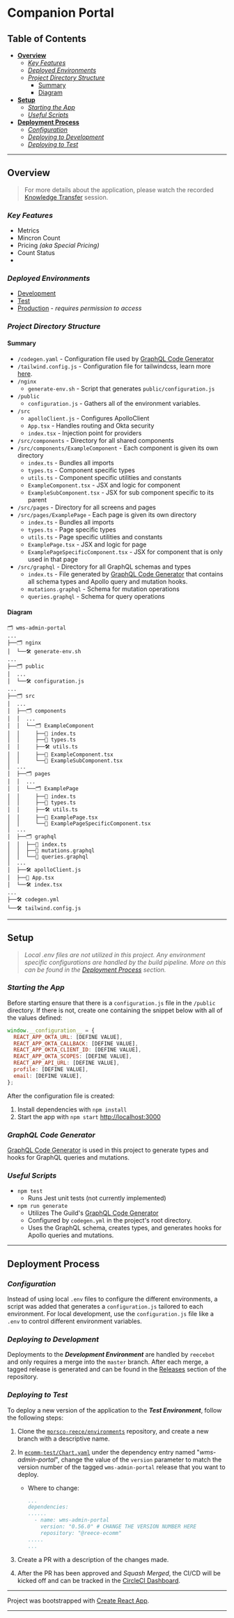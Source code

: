 # Companion Portal

## **Table of Contents**

- [**Overview**](#overview)
  - [_Key Features_](#key-features)
  - [_Deployed Environments_](#deployed-environments)
  - [_Project Directory Structure_](#project-directory-structure)
    - [Summary](#summary)
    - [Diagram](#diagram)
- [**Setup**](#setup)
  - [_Starting the App_](#starting-the-app)
  - [_Useful Scripts_](#useful-scripts)
- [**Deployment Process**](#deployment-process)
  - [_Configuration_](#configuration)
  - [_Deploying to Development_](#deploying-to-development)
  - [_Deploying to Test_](#deploying-to-test)

---

## **Overview**

> For more details about the application, please watch the recorded [Knowledge Transfer](https://reeceusa.atlassian.net/wiki/spaces/WPA/pages/1678016544/Frontend+Developer+Knowledge+Transfer#:~:text=Mario%27s%20KT%2D20220706_110531%2DMeeting%20Recording.mp4) session.

### _Key Features_

- Metrics
- Mincron Count
- Pricing _(aka Special Pricing)_
- Count Status
-

### _Deployed Environments_

- [Development](https://wms-admin.reecedev.us/)
- [Test](https://wms-admin.test.ecomm.reecedev.us/)
- [Production](https://wms-admin.reece.com/) - _requires permission to access_

### _Project Directory Structure_

#### Summary

- `/codegen.yaml` - Configuration file used by [GraphQL Code Generator](https://www.graphql-code-generator.com/)
- `/tailwind.config.js` - Configuration file for tailwindcss, learn more [here](https://tailwindcss.com/docs/configuration).
- `/nginx`
  - `generate-env.sh` - Script that generates `public/configuration.js`
- `/public`
  - `configuration.js` - Gathers all of the environment variables.
- `/src`
  - `apolloClient.js` - Configures ApolloClient
  - `App.tsx` - Handles routing and Okta security
  - `index.tsx` - Injection point for providers
- `/src/components` - Directory for all shared components
- `/src/components/ExampleComponent` - Each component is given its own directory
  - `index.ts` - Bundles all imports
  - `types.ts` - Component specific types
  - `utils.ts` - Component specific utilities and constants
  - `ExampleComponent.tsx` - JSX and logic for component
  - `ExampleSubComponent.tsx` - JSX for sub component specific to its parent
- `/src/pages` - Directory for all screens and pages
- `/src/pages/ExamplePage` - Each page is given its own directory
  - `index.ts` - Bundles all imports
  - `types.ts` - Page specific types
  - `utils.ts` - Page specific utilities and constants
  - `ExamplePage.tsx` - JSX and logic for page
  - `ExamplePageSpecificComponent.tsx` - JSX for component that is only used in that page
- `/src/graphql` - Directory for all GraphQL schemas and types
  - `index.ts` - File generated by [GraphQL Code Generator](https://www.graphql-code-generator.com/) that contains all schema types and Apollo query and mutation hooks.
  - `mutations.graphql` - Schema for mutation operations
  - `queries.graphql` - Schema for query operations

#### Diagram

```
🗂 wms-admin-portal
...
├──🗂 nginx
│  └──🛠 generate-env.sh
...
├──🗂 public
│  ...
│  └──🛠 configuration.js
...
├──🗂 src
│  ...
│  ├──🗂 components
│  │  ...
│  │  └──🗂 ExampleComponent
│  │     ├──📎 index.ts
│  │     ├──🔗 types.ts
│  │     ├──🛠 utils.ts
│  │     ├──📝 ExampleComponent.tsx
│  │     └──📝 ExampleSubComponent.tsx
│  ...
│  ├──🗂 pages
│  │  ...
│  │  └──🗂 ExamplePage
│  │     ├──📎 index.ts
│  │     ├──🔗 types.ts
│  │     ├──🛠 utils.ts
│  │     ├──📝 ExamplePage.tsx
│  │     └──📝 ExamplePageSpecificComponent.tsx
│  ...
│  ├──🗂 graphql
│  │  ├──🔗 index.ts
│  │  ├──📐 mutations.graphql
│  │  └──📐 queries.graphql
│  ...
│  ├──🛠 apolloClient.js
│  ├──📝 App.tsx
│  └──🛠 index.tsx
...
├──🛠 codegen.yml
└──🛠 tailwind.config.js
```

---

## **Setup**

> _Local .env files are not utilized in this project. Any environment specific configurations are handled by the build pipeline. More on this can be found in the [Deployment Process](#deployment-process) section._

### _Starting the App_

Before starting ensure that there is a `configuration.js` file in the `/public` directory. If there is not, create one containing the snippet below with all of the values defined:

```js
window.__configuration__ = {
  REACT_APP_OKTA_URL: [DEFINE VALUE],
  REACT_APP_OKTA_CALLBACK: [DEFINE VALUE],
  REACT_APP_OKTA_CLIENT_ID: [DEFINE VALUE],
  REACT_APP_OKTA_SCOPES: [DEFINE VALUE],
  REACT_APP_API_URL: [DEFINE VALUE],
  profile: [DEFINE VALUE],
  email: [DEFINE VALUE],
};
```

After the configuration file is created:

1. Install dependencies with `npm install`
2. Start the app with `npm start` [http://localhost:3000](http://localhost:3000)

### _GraphQL Code Generator_

[GraphQL Code Generator](https://www.graphql-code-generator.com/) is used in this project to generate types and hooks for GraphQL queries and mutations.

### _Useful Scripts_

- `npm test`
  - Runs Jest unit tests (not currently implemented)
- `npm run generate`
  - Utilizes The Guild's [GraphQL Code Generator](https://www.graphql-code-generator.com/)
  - Configured by `codegen.yml` in the project's root directory.
  - Uses the GraphQL schema, creates types, and generates hooks for Apollo queries and mutations.

---

## **Deployment Process**

### _Configuration_

Instead of using local `.env` files to configure the different environments, a script was added that generates a `configuration.js` tailored to each environment. For local development, use the `configuration.js` file like a `.env` to control different environment variables.

### _Deploying to Development_

Deployments to the **_Development Environment_** are handled by `reecebot` and only requires a merge into the `master` branch. After each merge, a tagged release is generated and can be found in the [Releases](https://github.com/morsco-reece/wms-admin-portal/releases) section of the repository.

### _Deploying to Test_

To deploy a new version of the application to the **_Test Environment_**, follow the following steps:

1. Clone the [`morsco-reece/environments`](https://github.com/morsco-reece/environments) repository, and create a new branch with a descriptive name.
2. In [`ecomm-test/Chart.yaml`](https://github.com/morsco-reece/environments/blob/master/ecomm-dev/Chart.yaml) under the dependency entry named "_wms-admin-portal_", change the value of the `version` parameter to match the version number of the tagged `wms-admin-portal` release that you want to deploy.

   - Where to change:
     ```yaml
     ...
     dependencies:
     ......
       - name: wms-admin-portal
         version: "0.56.0" # CHANGE THE VERSION NUMBER HERE
         repository: "@reece-ecomm"
     .....
     ...
     ```

3. Create a PR with a description of the changes made.
4. After the PR has been approved and _Squash Merged_, the CI/CD will be kicked off and can be tracked in the [CircleCI Dashboard](https://app.circleci.com/pipelines/github/morsco-reece).

---

Project was bootstrapped with [Create React App](https://github.com/facebook/create-react-app).

------
